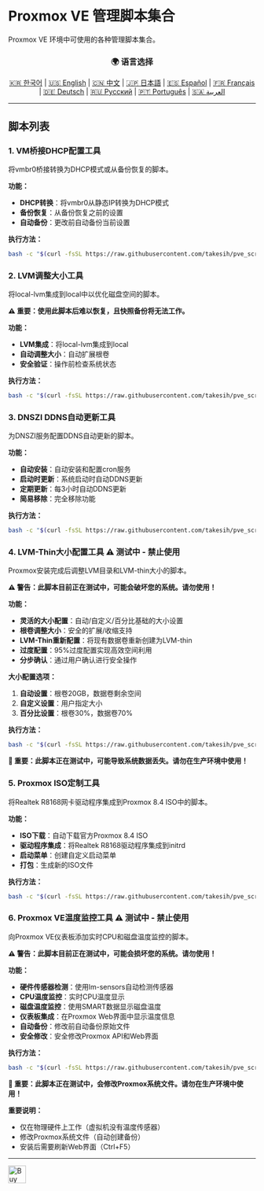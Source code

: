 # Proxmox VE 管理脚本集合
Proxmox VE 环境中可使用的各种管理脚本集合。

<div align="center">
  <h3>🌍 语言选择</h3>
  <a href="README.md">🇰🇷 한국어</a> |
  <a href="README_EN.md">🇺🇸 English</a> |
  <a href="README_CN.md">🇨🇳 中文</a> |
  <a href="README_JP.md">🇯🇵 日本語</a> |
  <a href="README_ES.md">🇪🇸 Español</a> |
  <a href="README_FR.md">🇫🇷 Français</a> |
  <a href="README_DE.md">🇩🇪 Deutsch</a> |
  <a href="README_RU.md">🇷🇺 Русский</a> |
  <a href="README_PT.md">🇵🇹 Português</a> |
  <a href="README_AR.md">🇸🇦 العربية</a>
</div>

---

## 脚本列表

### 1. VM桥接DHCP配置工具
将vmbr0桥接转换为DHCP模式或从备份恢复的脚本。

**功能：**
- **DHCP转换**：将vmbr0从静态IP转换为DHCP模式
- **备份恢复**：从备份恢复之前的设置
- **自动备份**：更改前自动备份当前设置

**执行方法：**
```bash
bash -c "$(curl -fsSL https://raw.githubusercontent.com/takesih/pve_script/main/pve_vmbr0_dhcp.sh)"
```

### 2. LVM调整大小工具
将local-lvm集成到local中以优化磁盘空间的脚本。

**⚠️ 重要：使用此脚本后难以恢复，且快照备份将无法工作。**

**功能：**
- **LVM集成**：将local-lvm集成到local
- **自动调整大小**：自动扩展根卷
- **安全验证**：操作前检查系统状态

**执行方法：**
```bash
bash -c "$(curl -fsSL https://raw.githubusercontent.com/takesih/pve_script/main/pve_lvm_resize.sh)"
```

### 3. DNSZI DDNS自动更新工具
为DNSZI服务配置DDNS自动更新的脚本。

**功能：**
- **自动安装**：自动安装和配置cron服务
- **启动时更新**：系统启动时自动DDNS更新
- **定期更新**：每3小时自动DDNS更新
- **简易移除**：完全移除功能

**执行方法：**
```bash
bash -c "$(curl -fsSL https://raw.githubusercontent.com/takesih/pve_script/main/dnszi_ddns_setup.sh)"
```

### 4. LVM-Thin大小配置工具 ⚠️ **测试中 - 禁止使用**
Proxmox安装完成后调整LVM目录和LVM-thin大小的脚本。

**⚠️ 警告：此脚本目前正在测试中，可能会破坏您的系统。请勿使用！**

**功能：**
- **灵活的大小配置**：自动/自定义/百分比基础的大小设置
- **根卷调整大小**：安全的扩展/收缩支持
- **LVM-Thin重新配置**：将现有数据卷重新创建为LVM-thin
- **过度配置**：95%过度配置实现高效空间利用
- **分步确认**：通过用户确认进行安全操作

**大小配置选项：**
1. **自动设置**：根卷20GB，数据卷剩余空间
2. **自定义设置**：用户指定大小
3. **百分比设置**：根卷30%，数据卷70%

**执行方法：**
```bash
bash -c "$(curl -fsSL https://raw.githubusercontent.com/takesih/pve_script/main/pve_lvm_thin_setup.sh)"
```

**🚨 重要：此脚本正在测试中，可能导致系统数据丢失。请勿在生产环境中使用！**

### 5. Proxmox ISO定制工具
将Realtek R8168网卡驱动程序集成到Proxmox 8.4 ISO中的脚本。

**功能：**
- **ISO下载**：自动下载官方Proxmox 8.4 ISO
- **驱动程序集成**：将Realtek R8168驱动程序集成到initrd
- **启动菜单**：创建自定义启动菜单
- **打包**：生成新的ISO文件

**执行方法：**
```bash
bash -c "$(curl -fsSL https://raw.githubusercontent.com/takesih/pve_script/main/proxmox_iso_customize.sh)"
```

### 6. Proxmox VE温度监控工具 ⚠️ **测试中 - 禁止使用**
向Proxmox VE仪表板添加实时CPU和磁盘温度监控的脚本。

**⚠️ 警告：此脚本目前正在测试中，可能会损坏您的系统。请勿使用！**

**功能：**
- **硬件传感器检测**：使用lm-sensors自动检测传感器
- **CPU温度监控**：实时CPU温度显示
- **磁盘温度监控**：使用SMART数据显示磁盘温度
- **仪表板集成**：在Proxmox Web界面中显示温度信息
- **自动备份**：修改前自动备份原始文件
- **安全修改**：安全修改Proxmox API和Web界面

**执行方法：**
```bash
bash -c "$(curl -fsSL https://raw.githubusercontent.com/takesih/pve_script/main/pve_temperature_monitor.sh)"
```

**🚨 重要：此脚本正在测试中，会修改Proxmox系统文件。请勿在生产环境中使用！**

**重要说明：**
- 仅在物理硬件上工作（虚拟机没有温度传感器）
- 修改Proxmox系统文件（自动创建备份）
- 安装后需要刷新Web界面（Ctrl+F5）

---

<a href='https://ko-fi.com/R6R71ILZQL' target='_blank'><img height='36' style='border:0px;height:36px;' src='https://storage.ko-fi.com/cdn/kofi3.png?v=6' border='0' alt='Buy Me a Coffee at ko-fi.com' /></a> 